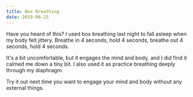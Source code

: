 ```yaml
---
title: Box Breathing
date: 2019-06-25
---
```


Have you heard of this? I used box breathing last night to fall asleep when my body felt jittery. Breathe in 4 seconds, hold 4 seconds, breathe out 4 seconds, hold 4 seconds.

It's a bit uncomfortable, but it engages the mind and body, and I did find it calmed me down a tiny bit. I also used it as practice breathing deeply through my diaphragm.

Try it out next time you want to engage your mind and body without any external things.

